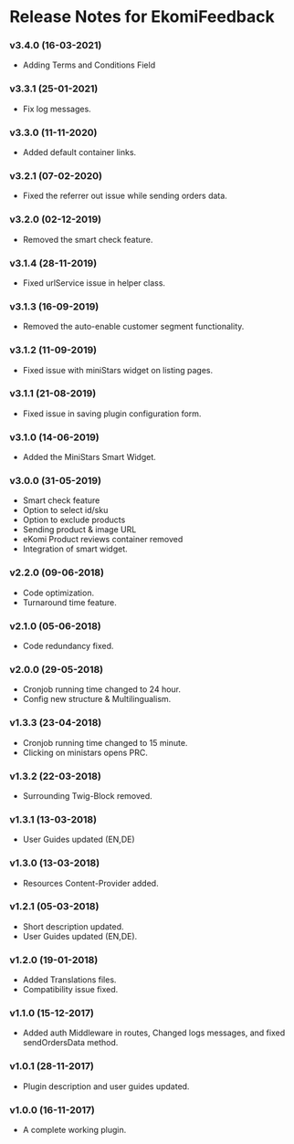 # Release Notes for EkomiFeedback

### v3.4.0 (16-03-2021)
- Adding Terms and Conditions Field

### v3.3.1 (25-01-2021)
- Fix log messages.

### v3.3.0 (11-11-2020)
- Added default container links.

### v3.2.1 (07-02-2020)
- Fixed the referrer out issue while sending orders data.

### v3.2.0 (02-12-2019)
- Removed the smart check feature.

### v3.1.4 (28-11-2019)
- Fixed urlService issue in helper class.

### v3.1.3 (16-09-2019)
- Removed the auto-enable customer segment functionality.

### v3.1.2 (11-09-2019)
- Fixed issue with miniStars widget on listing pages.

### v3.1.1 (21-08-2019)
- Fixed issue in saving plugin configuration form.

### v3.1.0 (14-06-2019)
- Added the MiniStars Smart Widget.

### v3.0.0 (31-05-2019)
- Smart check feature
- Option to select id/sku
- Option to exclude products
- Sending product & image URL
- eKomi Product reviews container removed
- Integration of smart widget. 

### v2.2.0 (09-06-2018)
- Code optimization.
- Turnaround time feature.

### v2.1.0 (05-06-2018)
- Code redundancy fixed.

### v2.0.0 (29-05-2018)
- Cronjob running time changed to 24 hour.
- Config new structure & Multilingualism.

### v1.3.3 (23-04-2018)
- Cronjob running time changed to 15 minute.
- Clicking on ministars opens PRC.

### v1.3.2 (22-03-2018)
- Surrounding Twig-Block removed.

### v1.3.1 (13-03-2018)
- User Guides updated (EN,DE)

### v1.3.0 (13-03-2018)
- Resources Content-Provider added.

### v1.2.1 (05-03-2018)
- Short description updated.
- User Guides updated (EN,DE).

### v1.2.0 (19-01-2018)
- Added Translations files.
- Compatibility issue fixed.

### v1.1.0 (15-12-2017)
- Added auth Middleware in routes, Changed logs messages, and fixed sendOrdersData method.

### v1.0.1 (28-11-2017)
- Plugin description and user guides updated.

### v1.0.0 (16-11-2017)
- A complete working plugin.
